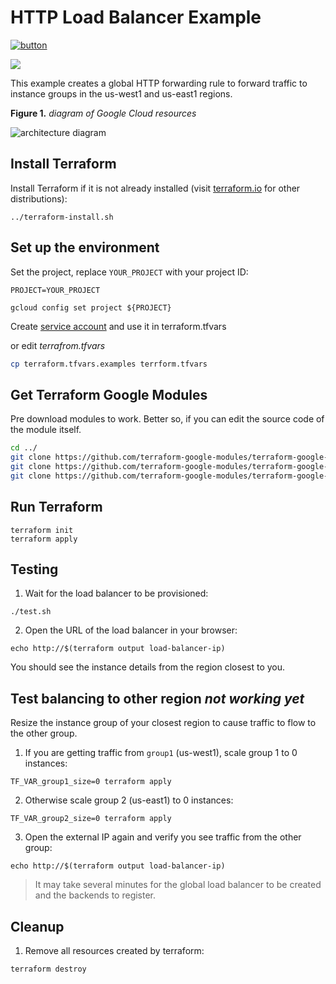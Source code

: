 # HTTP Load Balancer Example

[![button](http://gstatic.com/cloudssh/images/open-btn.png)](https://console.cloud.google.com/cloudshell/open?git_repo=https://github.com/GoogleCloudPlatform/terraform-google-lb-http&working_dir=examples/basic&page=shell&tutorial=README.md)

<a href="https://concourse-tf.gcp.solutions/teams/main/pipelines/tf-examples-lb-http-basic" target="_blank">
<img src="https://concourse-tf.gcp.solutions/api/v1/teams/main/pipelines/tf-examples-lb-http-basic/badge" /></a>

This example creates a global HTTP forwarding rule to forward traffic to instance groups in the us-west1 and us-east1 regions.

**Figure 1.** *diagram of Google Cloud resources*

![architecture diagram](https://raw.githubusercontent.com/GoogleCloudPlatform/terraform-google-lb-http/master/examples/multi-mig-http-lb/diagram.png)

## Install Terraform

Install Terraform if it is not already installed (visit [terraform.io](https://terraform.io) for other distributions):

```
../terraform-install.sh
```

## Set up the environment

Set the project, replace `YOUR_PROJECT` with your project ID:

```
PROJECT=YOUR_PROJECT
```

```
gcloud config set project ${PROJECT}
```

Create [service account](https://console.cloud.google.com/iam-admin/serviceaccounts) and use it in terraform.tfvars


or  edit *terrafrom.tfvars*

```bash
cp terraform.tfvars.examples terrform.tfvars
```

## Get Terraform Google Modules

Pre download modules  to work. Better so, if you can edit the source code of the module itself.

```bash
cd ../
git clone https://github.com/terraform-google-modules/terraform-google-project-factory
git clone https://github.com/terraform-google-modules/terraform-google-cloud-nat.git
git clone https://github.com/terraform-google-modules/terraform-google-lb-http.git
```

## Run Terraform

```
terraform init
terraform apply
```

## Testing

1. Wait for the load balancer to be provisioned:

```
./test.sh
```

2. Open the URL of the load balancer in your browser:

```
echo http://$(terraform output load-balancer-ip)
```

You should see the instance details from the region closest to you.

## Test balancing to other region *not working yet*

Resize the instance group of your closest region to cause traffic to flow to the other group.

1. If you are getting traffic from `group1` (us-west1), scale group 1 to 0 instances:

```
TF_VAR_group1_size=0 terraform apply
```

2. Otherwise scale group 2 (us-east1) to 0 instances:

```
TF_VAR_group2_size=0 terraform apply
```

3. Open the external IP again and verify you see traffic from the other group:

```
echo http://$(terraform output load-balancer-ip)
```

> It may take several minutes for the global load balancer to be created and the backends to register.

## Cleanup

1. Remove all resources created by terraform:

```
terraform destroy
```